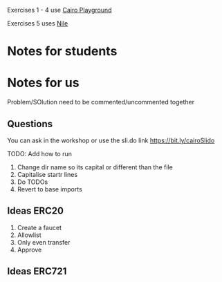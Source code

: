 Exercises 1 - 4 use [Cairo Playground](https://www.cairo-lang.org/playground/)

Exercises 5 uses [Nile](https://github.com/OpenZeppelin/nile)

# Notes for students

# Notes for us

Problem/SOlution need to be commented/uncommented together

## Questions

You can ask in the workshop or use the sli.do link
https://bit.ly/cairoSlido

TODO: Add how to run

1. Change dir name so its capital or different than the file
2. Capitalise startr lines
3. Do TODOs
4. Revert to base imports

## Ideas ERC20

1. Create a faucet
2. Allowlist
3. Only even transfer
4. Approve

## Ideas ERC721
